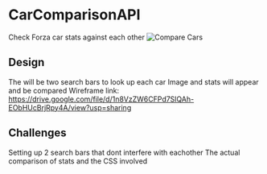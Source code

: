 # CarComparisonAPI
Check Forza car stats against each other
<img src='https://www.autoblog.com/v/3bd0a219107fb8660b3c1509ce21253639cf8ba8/img/marketing/social/1200x630/compare.jpg' alt = "Compare Cars">

## Design
The will be two search bars to look up each car
Image and stats will appear and be compared
Wireframe link: https://drive.google.com/file/d/1n8VzZW6CFPd7SlQAh-EObHUcBrjRpy4A/view?usp=sharing

## Challenges
Setting up 2 search bars that dont interfere with eachother
The actual comparison of stats and the CSS involved
